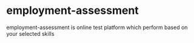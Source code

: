 # employment-assessment
employment-assessment is online test platform which perform based on your selected skills

